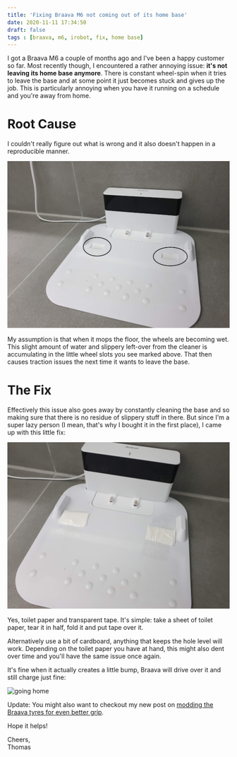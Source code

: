 ```yaml
---
title: 'Fixing Braava M6 not coming out of its home base'
date: 2020-11-11 17:34:50
draft: false
tags : [braava, m6, irobot, fix, home base]
---
```


I got a Braava M6 a couple of months ago and I've been a happy customer so far. Most recently though, I encountered a rather annoying issue: **it's not leaving its home base anymore**. There is constant wheel-spin when it tries to leave the base and at some point it just becomes stuck and gives up the job. This is particularly annoying when you have it running on a schedule and you're away from home. 

Root Cause
==========

I couldn't really figure out what is wrong and it also doesn't happen in a reproducible manner. 

![home base](assets/braava_original.png)

My assumption is that when it mops the floor, the wheels are becoming wet. This slight amount of water and slippery left-over from the cleaner is accumulating in the little wheel slots you see marked above. That then causes traction issues the next time it wants to leave the base.

The Fix
=======

Effectively this issue also goes away by constantly cleaning the base and so making sure that there is no residue of slippery stuff in there. But since I'm a super lazy person (I mean, that's why I bought it in the first place), I came up with this little fix:

![home base fixed](assets/braava_fixed.jpg)

Yes, toilet paper and transparent tape. It's simple: take a sheet of toilet paper, tear it in half, fold it and put tape over it.

Alternatively use a bit of cardboard, anything that keeps the hole level will work. Depending on the toilet paper you have at hand, this might also dent over time and you'll have the same issue once again.

It's fine when it actually creates a little bump, Braava will drive over it and still charge just fine:

![going home](assets/braava_home.gif)

Update: You might also want to checkout my new post on [modding the Braava tyres for even better grip](https://blog.thomasjungblut.com/random/fixing-braava-m6-wheel-mod/).

Hope it helps!

Cheers,  
Thomas